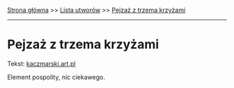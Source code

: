 [Strona główna](../index.md) >> [Lista utworów](../list.md) >> [Pejzaż z trzema krzyżami](408.md)

---

# Pejzaż z trzema krzyżami

Tekst: [kaczmarski.art.pl](https://www.kaczmarski.art.pl/tworczosc/wiersze/pejzaz-z-trzema-krzyzami/)

Element pospolity, nic ciekawego.